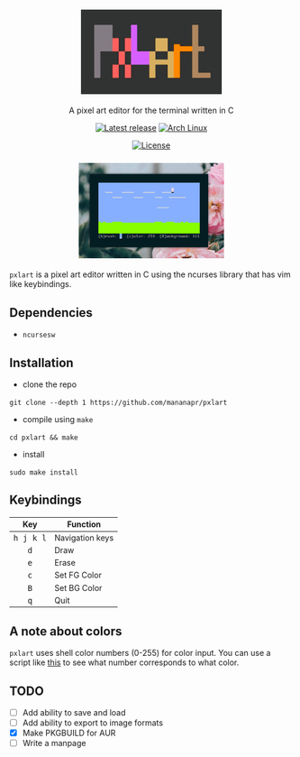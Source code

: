 <h3 align="center"><img src="logo.png" height="150px"></h3>
<p align="center">A pixel art editor for the terminal written in C</p>

<p align="center">
<a href="https://github.com/mananapr/pxlart/releases/latest"><img src="https://img.shields.io/badge/release-v1.0-blue.svg" alt="Latest release" /></a>
<a href="https://aur.archlinux.org/packages/pxlart"><img src="https://img.shields.io/badge/aur-v1.0-blue.svg" alt="Arch Linux" /></a>
</p>

<p align="center">
<a href="https://github.com/mananapr/cfiles/blob/master/LICENSE"><img src="https://img.shields.io/badge/license-MIT-yellow.svg" alt="License" /></a>
</p>

<h3 align="center"><img src="scrot.png" width="51%"></h3>

`pxlart` is a pixel art editor written in C using the ncurses library that has vim like keybindings.

## Dependencies
- `ncursesw`

## Installation
- clone the repo

`git clone --depth 1 https://github.com/mananapr/pxlart`

- compile using `make`

`cd pxlart && make`

- install

`sudo make install`

## Keybindings
| Key | Function |
|:---:| --- |
| <kbd>h j k l</kbd> | Navigation keys |
| <kbd>d</kbd> | Draw |
| <kbd>e</kbd> | Erase |
| <kbd>c</kbd> | Set FG Color |
| <kbd>B</kbd> | Set BG Color |
| <kbd>q</kbd> | Quit |

## A note about colors
`pxlart` uses shell color numbers (0-255) for color input. You can use a script like [this](https://gist.github.com/MicahElliott/719710) to see what number corresponds to what color.

## TODO
- [ ] Add ability to save and load
- [ ] Add ability to export to image formats
- [x] Make PKGBUILD for AUR
- [ ] Write a manpage
